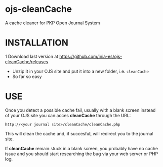 ojs-cleanCache
==============

A cache cleaner for PKP Open Journal System

INSTALLATION
============

1 Download last version at https://github.com/inia-es/ojs-cleanCache/releases 
- Unzip it in your OJS site and put it into a new folder, i.e. `cleanCache`
- So far so easy

USE
===
Once you detect a possible cache fail, usually with a blank screen instead of your OJS site you can acces **cleanCache** through the URL:
```
http://<your journal site>/cleanCache/cleanCache.php
```

This will clean the cache and, if succesful, will redirect you to the journal site.

If **cleanCache** remain stuck in a blank screen, you probably have no cache issue and you should start researching the bug via your web server or PHP log.
